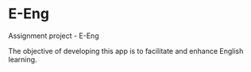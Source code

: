 # E-Eng
Assignment project - E-Eng


The objective of developing this app is to facilitate and enhance English learning.




